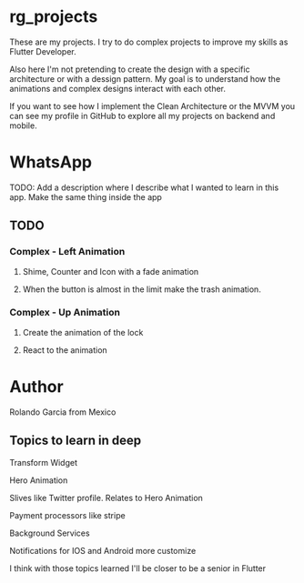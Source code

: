 # rg_projects

These are my projects. I try to do complex projects to improve my skills as Flutter Developer.

Also here I'm not pretending to create the design with a specific architecture or with a dessign pattern.
My goal is to understand how the animations and complex designs interact with each other.

If you want to see how I implement the Clean Architecture or the MVVM you can see my profile in GitHub to explore all my projects on backend and mobile.

# WhatsApp

TODO: Add a description where I describe what I wanted to learn in this app. Make the same thing inside the app

## TODO

### Complex - Left Animation

1. Shime, Counter and Icon with a fade animation

2. When the button is almost in the limit make the trash animation.

### Complex - Up Animation

1. Create the animation of the lock

2. React to the animation

# Author

Rolando Garcia from Mexico

## Topics to learn in deep

Transform Widget

Hero Animation

Slives like Twitter profile. Relates to Hero Animation

Payment processors like stripe

Background Services

Notifications for IOS and Android more customize

I think with those topics learned I'll be closer to be a senior in Flutter
